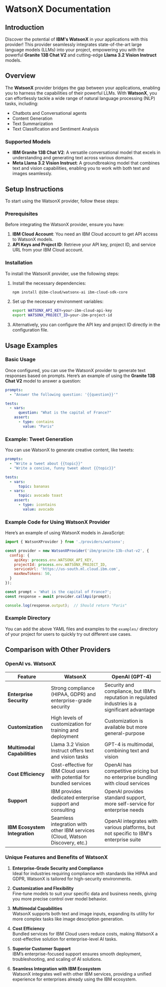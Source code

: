 # WatsonX Documentation

## Introduction

Discover the potential of **IBM's WatsonX** in your applications with this provider! This provider seamlessly integrates state-of-the-art large language models (LLMs) into your project, empowering you with the powerful **Granite 13B Chat V2** and cutting-edge **Llama 3.2 Vision Instruct** models.

## Overview

The **WatsonX** provider bridges the gap between your applications, enabling you to harness the capabilities of their powerful LLMs. With **WatsonX**, you can effortlessly tackle a wide range of natural language processing (NLP) tasks, including:
- Chatbots and Conversational agents
- Content Generation
- Text Summarization
- Text Classification and Sentiment Analysis

### Supported Models

- **IBM Granite 13B Chat V2**: A versatile conversational model that excels in understanding and generating text across various domains.
- **Meta Llama 3.2 Vision Instruct**: A groundbreaking model that combines text and vision capabilities, enabling you to work with both text and images seamlessly.

## Setup Instructions

To start using the WatsonX provider, follow these steps:

### Prerequisites

Before integrating the WatsonX provider, ensure you have:
1. **IBM Cloud Account**: You need an IBM Cloud account to get API access to WatsonX models.
2. **API Keys and Project ID**: Retrieve your API key, project ID, and service URL from your IBM Cloud account.

### Installation

To install the WatsonX provider, use the following steps:

1. Install the necessary dependencies:

   ```bash
   npm install @ibm-cloud/watsonx-ai ibm-cloud-sdk-core
   ```

2. Set up the necessary environment variables:

   ```bash
   export WATSONX_API_KEY=your-ibm-cloud-api-key
   export WATSONX_PROJECT_ID=your-ibm-project-id
   ```

3. Alternatively, you can configure the API key and project ID directly in the configuration file.


## Usage Examples

### Basic Usage

Once configured, you can use the WatsonX provider to generate text responses based on prompts. Here’s an example of using the **Granite 13B Chat V2** model to answer a question:

```yaml
prompts:
  - "Answer the following question: '{{question}}'"

tests:
  - vars:
      question: "What is the capital of France?"
    assert:
      - type: contains
        value: "Paris"
```

### Example: Tweet Generation

You can use WatsonX to generate creative content, like tweets:

```yaml
prompts:
  - "Write a tweet about {{topic}}"
  - "Write a concise, funny tweet about {{topic}}"

tests:
  - vars:
      topic: bananas
  - vars:
      topic: avocado toast
    assert:
      - type: icontains
        value: avocado
```

### Example Code for Using WatsonX Provider

Here’s an example of using WatsonX models in JavaScript:

```js
import { WatsonXProvider } from './providers/watsonx';

const provider = new WatsonXProvider('ibm/granite-13b-chat-v2', {
  config: {
    apiKey: process.env.WATSONX_API_KEY,
    projectId: process.env.WATSONX_PROJECT_ID,
    serviceUrl: 'https://us-south.ml.cloud.ibm.com',
    maxNewTokens: 50,
  }
});

const prompt = 'What is the capital of France?';
const response = await provider.callApi(prompt);

console.log(response.output);  // Should return "Paris"
```

### Example Directory

You can add the above YAML files and examples to the `examples/` directory of your project for users to quickly try out different use cases.

## Comparison with Other Providers

### OpenAI vs. WatsonX

| **Feature**                   | **WatsonX**                                                                  | **OpenAI (GPT-4)**                               |
|-------------------------------|------------------------------------------------------------------------------|--------------------------------------------------|
| **Enterprise Security**        | Strong compliance (HIPAA, GDPR) and enterprise-grade security                | Security and compliance, but IBM’s reputation in regulated industries is a significant advantage |
| **Customization**              | High levels of customization for training and deployment                     | Customization is available but more general-purpose  |
| **Multimodal Capabilities**    | Llama 3.2 Vision Instruct offers text and vision tasks                       | GPT-4 is multimodal, combining text and vision    |
| **Cost Efficiency**            | Cost-effective for IBM Cloud users with potential for bundled services       | OpenAI has competitive pricing but no enterprise bundling with cloud services |
| **Support**                    | IBM provides dedicated enterprise support and consulting                     | OpenAI provides standard support, more self-service for enterprise needs |
| **IBM Ecosystem Integration**  | Seamless integration with other IBM services (Cloud, Watson Discovery, etc.) | OpenAI integrates with various platforms, but not specific to IBM's enterprise suite |

### Unique Features and Benefits of WatsonX

1. **Enterprise-Grade Security and Compliance**  
   Ideal for industries requiring compliance with standards like HIPAA and GDPR, WatsonX is tailored for high-security environments.
   
2. **Customization and Flexibility**  
   Fine-tune models to suit your specific data and business needs, giving you more precise control over model behavior.
   
3. **Multimodal Capabilities**  
   WatsonX supports both text and image inputs, expanding its utility for more complex tasks like image description generation.
   
4. **Cost Efficiency**  
   Bundled services for IBM Cloud users reduce costs, making WatsonX a cost-effective solution for enterprise-level AI tasks.
   
5. **Superior Customer Support**  
   IBM’s enterprise-focused support ensures smooth deployment, troubleshooting, and scaling of AI solutions.
   
6. **Seamless Integration with IBM Ecosystem**  
   WatsonX integrates well with other IBM services, providing a unified experience for enterprises already using the IBM ecosystem.